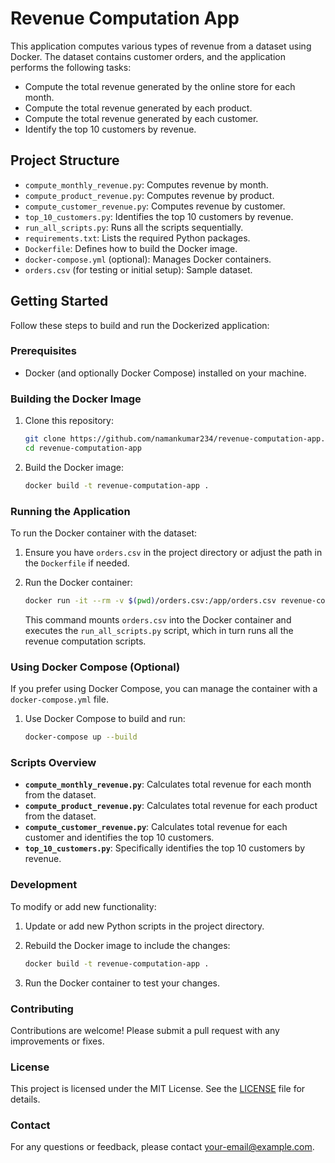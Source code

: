 # Revenue Computation App

This application computes various types of revenue from a dataset using Docker. The dataset contains customer orders, and the application performs the following tasks:

- Compute the total revenue generated by the online store for each month.
- Compute the total revenue generated by each product.
- Compute the total revenue generated by each customer.
- Identify the top 10 customers by revenue.

## Project Structure

- `compute_monthly_revenue.py`: Computes revenue by month.
- `compute_product_revenue.py`: Computes revenue by product.
- `compute_customer_revenue.py`: Computes revenue by customer.
- `top_10_customers.py`: Identifies the top 10 customers by revenue.
- `run_all_scripts.py`: Runs all the scripts sequentially.
- `requirements.txt`: Lists the required Python packages.
- `Dockerfile`: Defines how to build the Docker image.
- `docker-compose.yml` (optional): Manages Docker containers.
- `orders.csv` (for testing or initial setup): Sample dataset.

## Getting Started

Follow these steps to build and run the Dockerized application:

### Prerequisites

- Docker (and optionally Docker Compose) installed on your machine.

### Building the Docker Image

1. Clone this repository:

    ```bash
    git clone https://github.com/namankumar234/revenue-computation-app.git
    cd revenue-computation-app
    ```

2. Build the Docker image:

    ```bash
    docker build -t revenue-computation-app .
    ```

### Running the Application

To run the Docker container with the dataset:

1. Ensure you have `orders.csv` in the project directory or adjust the path in the `Dockerfile` if needed.

2. Run the Docker container:

    ```bash
    docker run -it --rm -v $(pwd)/orders.csv:/app/orders.csv revenue-computation-app
    ```

   This command mounts `orders.csv` into the Docker container and executes the `run_all_scripts.py` script, which in turn runs all the revenue computation scripts.

### Using Docker Compose (Optional)

If you prefer using Docker Compose, you can manage the container with a `docker-compose.yml` file.

1. Use Docker Compose to build and run:

    ```bash
    docker-compose up --build
    ```

### Scripts Overview

- **`compute_monthly_revenue.py`**: Calculates total revenue for each month from the dataset.
- **`compute_product_revenue.py`**: Calculates total revenue for each product from the dataset.
- **`compute_customer_revenue.py`**: Calculates total revenue for each customer and identifies the top 10 customers.
- **`top_10_customers.py`**: Specifically identifies the top 10 customers by revenue.

### Development

To modify or add new functionality:

1. Update or add new Python scripts in the project directory.
2. Rebuild the Docker image to include the changes:

    ```bash
    docker build -t revenue-computation-app .
    ```

3. Run the Docker container to test your changes.

### Contributing

Contributions are welcome! Please submit a pull request with any improvements or fixes.

### License

This project is licensed under the MIT License. See the [LICENSE](LICENSE) file for details.

### Contact

For any questions or feedback, please contact [your-email@example.com](mailto:your-email@example.com).

